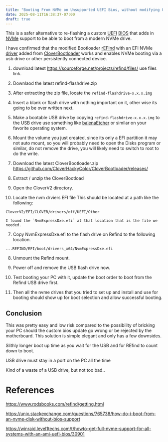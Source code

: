 ```yaml
---
title: "Booting From NVMe on Unsupported UEFI Bios, without modifying UEFI"
date: 2025-08-11T16:38:37-07:00
draft: true
---
```

This is a safer alternative to re-flashing a custom [UEFI](https://en.wikipedia.org/wiki/UEFI) [BIOS](https://en.wikipedia.org/wiki/BIOS) that adds in [NVMe](https://en.wikipedia.org/wiki/NVM_Express) support to be able to  boot from a modern NVMe drive.

I have confirmed that the modified Bootloader [rEFInd](https://en.wikipedia.org/wiki/REFInd) with an EFI NVMe [driver](https://en.wikipedia.org/wiki/Device_driver) added from [CloverBootloader](https://github.com/CloverHackyColor/CloverBootloader) works and enables NVMe
booting via a usb drive or other persistently connected device.

1. download latest https://sourceforge.net/projects/refind/files/ use files link.

2. Downlaod the latest refind-flashdrive.zip

3. After extracting the zip file, locate the `refind-flashdrive-x.x.x.img`

4.  Insert a blank or flash drive with nothing important on it, other wise its going to be over written next.

5. Make a bootable USB drive by copying `refind-flashdrive-x.x.x.img`  to the USB drive use something like [ balenaEtcher](https://etcher.balena.io/) or similar on your favorite operating system.

6. Mount the volume you just created, since its only a EFI partition it may not auto mount, so you will probably need to open the Disks program or similar, do not remove the drive, you will likely need to switch to root to do the write.

3. Download the latest CloverBootloader.zip https://github.com/CloverHackyColor/CloverBootloader/releases/

4. Extract / unzip the CloverBootload

5. Open the CloverV2 directory.

6. Locate the nvm drviers EFI file This should be located at a path like the following:

`CloverV2/EFI/CLOVER/drivers/off/UEFI/Other`

	I found the `NvmExpressDxe.efi` at that location that is the file we needed. 

7. Copy NvmExpressDxe.efi to the flash drive on Refind to the following location.

`...REFIND/EFI/boot/drivers_x64/NvmExpressDxe.efi`

8. Unmount the Refind mount.

9. Power off and remove the USB flash drive now.

10. Test booting your PC with it, update the boot order to boot from the Refind USB drive first.

11. Then all the nvme drives that you tried to set up and install and use for booting should show up for boot selection and allow successful booting.


## Conclusion
This was pretty easy and low risk compared to the possibility of bricking your PC should the custom bios update go wrong or be rejected by the motherboard. This solution is simple elegant and only has a few downsides.

Slithly longer boot up time as you wait for the USB and for REfind to count down to boot.

USB drive must stay in a port on the PC all the time

Kind of a waste of a USB drive, but not too bad..

# References

https://www.rodsbooks.com/refind/getting.html

https://unix.stackexchange.com/questions/765738/how-do-i-boot-from-an-nvme-disk-without-bios-support

https://winraid.level1techs.com/t/howto-get-full-nvme-support-for-all-systems-with-an-ami-uefi-bios/30901

